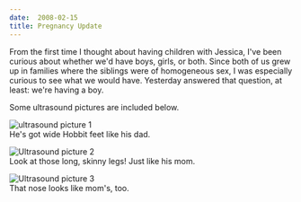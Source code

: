 ```yaml
---
date:  2008-02-15
title: Pregnancy Update
---
```

From the first time I thought about having children with Jessica, I've been curious about whether we'd have boys, girls, or both.  Since both of us grew up in families where the siblings were of homogeneous sex, I was especially curious to see what we would have.  Yesterday answered that question, at least: we're having a boy.

Some ultrasound pictures are included below.

<img src="http://threebrothers.org/brendan/blog/files/P2140003.JPG" alt="ultrasound picture 1" /><br />He's got wide Hobbit feet like his dad.

<img src="http://threebrothers.org/brendan/blog/files/P2140005.JPG" alt="Ultrasound picture 2" /><br />Look at those long, skinny legs!  Just like his mom.

<img src="http://threebrothers.org/brendan/blog/files/P2140006.JPG" alt="Ultrasound picture 3" /><br />That nose looks like mom's, too.
